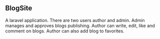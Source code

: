 
## BlogSite
A laravel application. There are two users author and admin. Admin manages and approves blogs publishing. Author can write, edit, like and comment on blogs. Author can also add blog to favorites.  
